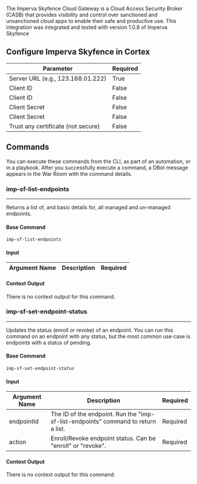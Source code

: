 The Imperva Skyfence Cloud Gateway is a Cloud Access Security Broker (CASB) that provides visibility and control over sanctioned and unsanctioned cloud apps to enable their safe and productive use.
This integration was integrated and tested with version 1.0.8 of Imperva Skyfence

## Configure Imperva Skyfence in Cortex


| **Parameter** | **Required** |
| --- | --- |
| Server URL (e.g., 123.168.01.222) | True |
| Client ID | False |
| Client ID | False |
| Client Secret | False |
| Client Secret | False |
| Trust any certificate (not secure) | False |


## Commands

You can execute these commands from the CLI, as part of an automation, or in a playbook.
After you successfully execute a command, a DBot message appears in the War Room with the command details.

### imp-sf-list-endpoints

***
Returns a list of, and basic details for, all managed and un-managed endpoints.

#### Base Command

`imp-sf-list-endpoints`

#### Input

| **Argument Name** | **Description** | **Required** |
| --- | --- | --- |

#### Context Output

There is no context output for this command.

### imp-sf-set-endpoint-status

***
Updates the status (enroll or revoke) of an endpoint. You can run this command on an endpoint with any status, but the most common use case is endpoints with a status of pending.

#### Base Command

`imp-sf-set-endpoint-status`

#### Input

| **Argument Name** | **Description** | **Required** |
| --- | --- | --- |
| endpointId | The ID of the endpoint. Run the "imp-sf-list-endpoints" command to return a list. | Required | 
| action | Enroll/Revoke endpoint status. Can be "enroll" or "revoke". | Required | 

#### Context Output

There is no context output for this command.